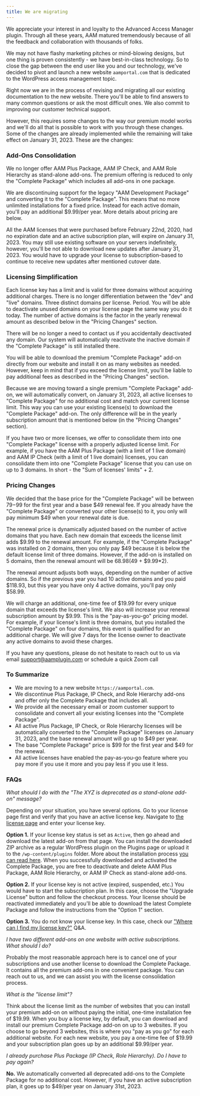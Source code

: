```yaml
---
title: We are migrating
---
```


We appreciate your interest in and loyalty to the Advanced Access Manager plugin. Through all these years, AAM matured tremendously because of all the feedback and collaboration with thousands of folks.

We may not have flashy marketing pitches or mind-blowing designs, but one thing is proven consistently - we have best-in-class technology. So to close the gap between the end user like you and our technology, we've decided to pivot and launch a new website `aamportal.com` that is dedicated to the WordPress access management topic.

Right now we are in the process of revising and migrating all our existing documentation to the new website. There you'll be able to find answers to many common questions or ask the most difficult ones. We also commit to improving our customer technical support.

However, this requires some changes to the way our premium model works and we'll do all that is possible to work with you through these changes. Some of the changes are already implemented while the remaining will take effect on January 31, 2023.  These are the changes:

### Add-Ons Consolidation

We no longer offer AAM Plus Package, AAM IP Check, and AAM Role Hierarchy as stand-alone add-ons. The premium offering is reduced to only the "Complete Package" which includes all add-ons in one package.

We are discontinuing support for the legacy "AAM Development Package" and converting it to the "Complete Package". This means that no more unlimited installations for a fixed price. Instead for each active domain, you'll pay an additional $9.99/per year. More details about pricing are below.

All the AAM licenses that were purchased before February 22nd, 2020, had no expiration date and an active subscription plan, will expire on January 31, 2023. You may still use existing software on your servers indefinitely, however, you'll be not able to download new updates after January 31, 2023. You would have to upgrade your license to subscription-based to continue to receive new updates after mentioned cutover date.

### Licensing Simplification

Each license key has a limit and is valid for three domains without acquiring additional charges. There is no longer differentiation between the "dev" and "live" domains. Three distinct domains per license. Period. You will be able to deactivate unused domains on your license page the same way you do it today. The number of active domains is the factor in the yearly renewal amount as described below in the "Pricing Changes" section.

There will be no longer a need to contact us if you accidentally deactivated any domain. Our system will automatically reactivate the inactive domain if the "Complete Package" is still installed there.

You will be able to download the premium "Complete Package" add-on directly from our website and install it on as many websites as needed. However, keep in mind that if you exceed the license limit, you'll be liable to pay additional fees as described in the "Pricing Changes" section.

Because we are moving toward a single premium "Complete Package" add-on, we will automatically convert, on January 31, 2023, all active licenses to "Complete Package" for no additional cost and match your current license limit. This way you can use your existing license(s) to download the "Complete Package" add-on. The only difference will be in the yearly subscription amount that is mentioned below (in the "Pricing Changes" section).

If you have two or more licenses, we offer to consolidate them into one "Complete Package" license with a properly adjusted license limit. For example, if you have the AAM Plus Package (with a limit of 1 live domain) and AAM IP Check (with a limit of 1 live domain) licenses, you can consolidate them into one "Complete Package" license that you can use on up to 3 domains. In short - the "Sum of licenses' limits" + 2.

### Pricing Changes

We decided that the base price for the "Complete Package" will be between $79-$99 for the first year and a base $49 renewal fee. If you already have the "Complete Package" or converted your other license(s) to it, you only will pay minimum $49 when your renewal date is due.

The renewal price is dynamically adjusted based on the number of active domains that you have. Each new domain that exceeds the license limit adds $9.99 to the renewal amount. For example, if the "Complete Package" was installed on 2 domains, then you only pay $49 because it is below the default license limit of three domains. However, if the add-on is installed on 5 domains, then the renewal amount will be $68.98 ($49 + $9.99*2).

The renewal amount adjusts both ways, depending on the number of active domains. So if the previous year you had 10 active domains and you paid $118.93, but this year you have only 4 active domains, you'll pay only $58.99.

We will charge an additional, one-time fee of $19.99 for every unique domain that exceeds the license's limit. We also will increase your renewal subscription amount by $9.99. This is the "pay-as-you-go" pricing model. For example, if your license's limit is three domains, but you installed the "Complete Package" on four domains, this event is qualified for an additional charge. We will give 7 days for the license owner to deactivate any active domains to avoid these charges.

If you have any questions, please do not hesitate to reach out to us via email support@aamplugin.com or schedule a quick Zoom call

### To Summarize

- We are moving to a new website `https://aamportal.com`.
- We discontinue Plus Package, IP Check, and Role Hierarchy add-ons and offer only the Complete Package that includes all.
- We provide all the necessary email or zoom customer support to consolidate and convert all your existing licenses into the "Complete Package".
- All active Plus Package, IP Check, or Role Hierarchy licenses will be automatically converted to the "Complete Package" licenses on January 31, 2023, and the base renewal amount will go up to $49 per year.
- The base "Complete Package" price is $99 for the first year and $49 for the renewal.
- All active licenses have enabled the pay-as-you-go feature where you pay more if you use it more and you pay less if you use it less.

### FAQs

_What should I do with the "The XYZ is deprecated as a stand-alone add-on" message?_

Depending on your situation, you have several options. Go to your license page first and verify that you have an active license key. Navigate to [the license page](/license) and enter your license key.

**Option 1.** If your license key status is set as `Active`, then go ahead and download the latest add-on from that page. You can install the downloaded ZIP archive as a regular WordPress plugin on the Plugins page or upload it to the `/wp-content/plugins` folder. More about the installation process [you can read here](/question/aam-premium/). When you successfully downloaded and activated the Complete Package, you are free to deactivate and delete AAM Plus Package, AAM Role Hierarchy, or AAM IP Check as stand-alone add-ons.

**Option 2.** If your license key is not active (expired, suspended, etc.) You would have to start the subscription plan. In this case, choose the "Upgrade License" button and follow the checkout process. Your license should be reactivated immediately and you'll be able to download the latest Complete Package and follow the instructions from the "Option 1" section.

**Option 3.** You do not know your license key. In this case, check our ["Where can I find my license key?"](/question/licensing/find-license-key) Q&A.

_I have two different add-ons on one website with active subscriptions. What should I do?_

Probably the most reasonable approach here is to cancel one of your subscriptions and use another license to download the Complete Package. It contains all the premium add-ons in one convenient package. You can reach out to us, and we can assist you with the license consolidation process.

_What is the "license limit"?_

Think about the license limit as the number of websites that you can install your premium add-on on without paying the initial, one-time installation fee of $19.99. When you buy a license key, by default, you can download and install our premium Complete Package add-on on up to 3 websites. If you choose to go beyond 3 websites, this is where you "pay as you go" for each additional website. For each new website, you pay a one-time fee of $19.99 and your subscription plan goes up by an additional $9.99/per year.

_I already purchase Plus Package (IP Check, Role Hierarchy). Do I have to pay again?_

**No.** We automatically converted all deprecated add-ons to the Complete Package for no additional cost. However, if you have an active subscription plan, it goes up to $49/per year on January 31st, 2023.